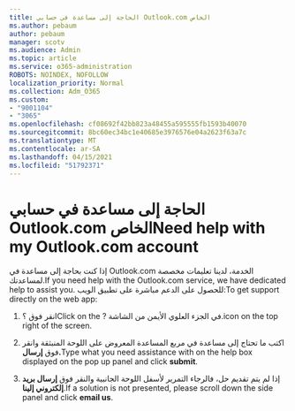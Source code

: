 ```yaml
---
title: الحاجة إلى مساعدة في حسابي Outlook.com الخاص
ms.author: pebaum
author: pebaum
manager: scotv
ms.audience: Admin
ms.topic: article
ms.service: o365-administration
ROBOTS: NOINDEX, NOFOLLOW
localization_priority: Normal
ms.collection: Adm_O365
ms.custom:
- "9001104"
- "3065"
ms.openlocfilehash: cf08692f42bb823a48455a595555fb1593b40070
ms.sourcegitcommit: 8bc60ec34bc1e40685e3976576e04a2623f63a7c
ms.translationtype: MT
ms.contentlocale: ar-SA
ms.lasthandoff: 04/15/2021
ms.locfileid: "51792371"
---
```

# <a name="need-help-with-my-outlookcom-account"></a><span data-ttu-id="3a014-102">الحاجة إلى مساعدة في حسابي Outlook.com الخاص</span><span class="sxs-lookup"><span data-stu-id="3a014-102">Need help with my Outlook.com account</span></span>

<span data-ttu-id="3a014-103">إذا كنت بحاجة إلى مساعدة في Outlook.com الخدمة، لدينا تعليمات مخصصة لمساعدتك.</span><span class="sxs-lookup"><span data-stu-id="3a014-103">If you need help with the Outlook.com service, we have dedicated help to assist you.</span></span> <span data-ttu-id="3a014-104">للحصول على الدعم مباشرة على تطبيق الويب:</span><span class="sxs-lookup"><span data-stu-id="3a014-104">To get support directly on the web app:</span></span> 

1. <span data-ttu-id="3a014-105">انقر فوق ؟</span><span class="sxs-lookup"><span data-stu-id="3a014-105">Click on the ?</span></span> <span data-ttu-id="3a014-106">في الجزء العلوي الأيمن من الشاشة.</span><span class="sxs-lookup"><span data-stu-id="3a014-106">icon on the top right of the screen.</span></span> 

2. <span data-ttu-id="3a014-107">اكتب ما تحتاج إلى مساعدة في مربع المساعدة المعروض على اللوحة المنبثقة وانقر فوق **إرسال.**</span><span class="sxs-lookup"><span data-stu-id="3a014-107">Type what you need assistance with on the help box displayed on the pop up panel and click **submit**.</span></span> 

3. <span data-ttu-id="3a014-108">إذا لم يتم تقديم حل، فالرجاء التمرير لأسفل اللوحة الجانبية والنقر فوق **إرسال بريد إلكتروني إلينا**.</span><span class="sxs-lookup"><span data-stu-id="3a014-108">If a solution is not presented, please scroll down the side panel and click **email us**.</span></span>
